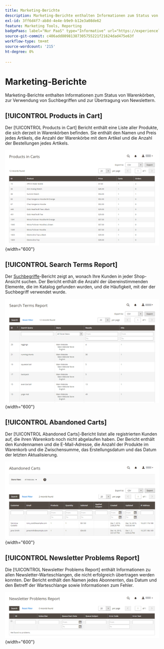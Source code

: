 ```yaml
---
title: Marketing-Berichte
description: Marketing-Berichte enthalten Informationen zum Status von Warenkörben, zur Verwendung von Suchbegriffen und zur Übertragung von Newslettern.
exl-id: 3ff6d4f7-ab8d-4e4e-b9e9-b12e3a08de62
feature: Marketing Tools, Reporting
badgePaas: label="Nur PaaS" type="Informative" url="https://experienceleague.adobe.com/de/docs/commerce/user-guides/product-solutions" tooltip="Gilt nur für Adobe Commerce in Cloud-Projekten (von Adobe verwaltete PaaS-Infrastruktur) und lokale Projekte."
source-git-commit: c406add80981387305755221f21624dad475e63f
workflow-type: tm+mt
source-wordcount: '215'
ht-degree: 0%

---
```


# Marketing-Berichte

Marketing-Berichte enthalten Informationen zum Status von Warenkörben, zur Verwendung von Suchbegriffen und zur Übertragung von Newslettern.

## [!UICONTROL Products in Cart]

Der [!UICONTROL Products in Cart] Bericht enthält eine Liste aller Produkte, die sich derzeit in Warenkörben befinden. Sie enthält den Namen und Preis jedes Artikels, die Anzahl der Warenkörbe mit dem Artikel und die Anzahl der Bestellungen jedes Artikels.

![Bericht „Produkte im Warenkorb“](./assets/products-in-cart.png){width="600"}

## [!UICONTROL Search Terms Report]

Der [Suchbegriffe](../catalog/search-terms.md#search-terms-report)-Bericht zeigt an, wonach Ihre Kunden in jeder Shop-Ansicht suchen. Der Bericht enthält die Anzahl der übereinstimmenden Elemente, die im Katalog gefunden wurden, und die Häufigkeit, mit der der Suchbegriff verwendet wurde.

![Bericht zu Suchbegriffen](./assets/search-terms.png){width="600"}

## [!UICONTROL Abandoned Carts]

Der [!UICONTROL Abandoned Carts]-Bericht listet alle registrierten Kunden auf, die ihren Warenkorb noch nicht abgelaufen haben. Der Bericht enthält den Kundennamen und die E-Mail-Adresse, die Anzahl der Produkte im Warenkorb und die Zwischensumme, das Erstellungsdatum und das Datum der letzten Aktualisierung.

![Bericht zu Transaktionsabbrüchen](./assets/abandoned-carts.png){width="600"}

## [!UICONTROL Newsletter Problems Report]

Die [!UICONTROL Newsletter Problems Report] enthält Informationen zu allen Newsletter-Warteschlangen, die nicht erfolgreich übertragen werden konnten. Der Bericht enthält den Namen jedes Abonnenten, das Datum und den Betreff der Warteschlange sowie Informationen zum Fehler.

![Newsletter-Problembericht](./assets/newsletter-problems.png){width="600"}

